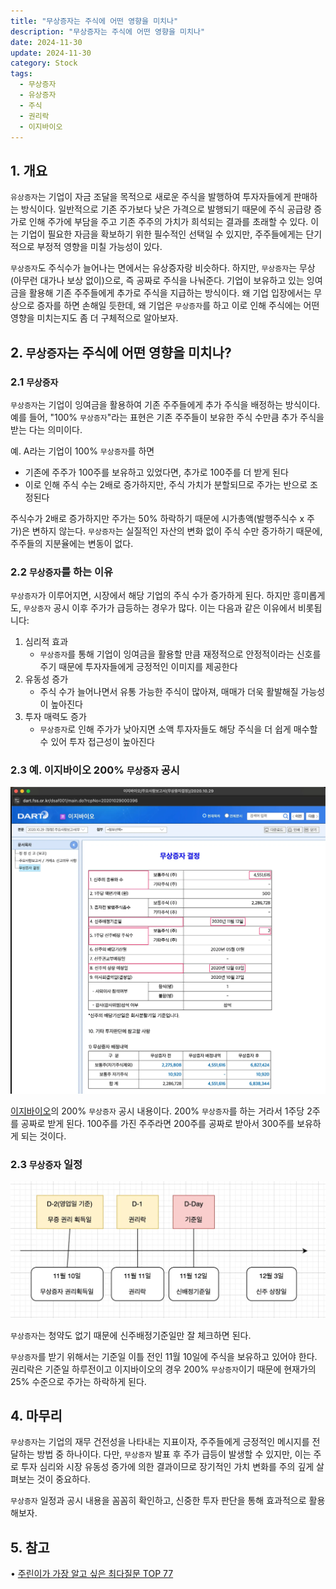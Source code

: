 ```yaml
---
title: "무상증자는 주식에 어떤 영향을 미치나"
description: "무상증자는 주식에 어떤 영향을 미치나"
date: 2024-11-30
update: 2024-11-30
category: Stock
tags:
  - 무상증자
  - 유상증자
  - 주식
  - 권리락
  - 이지바이오
---
```


## 1. 개요

`유상증자`는 기업이 자금 조달을 목적으로 새로운 주식을 발행하여 투자자들에게 판매하는 방식이다. 일반적으로 기존 주가보다 낮은 가격으로 발행되기 때문에 주식 공급량 증가로 인해 주가에 부담을 주고 기존 주주의 가치가 희석되는 결과를 초래할 수 있다. 이는 기업이 필요한 자금을 확보하기 위한 필수적인 선택일 수 있지만, 주주들에게는 단기적으로 부정적 영향을 미칠 가능성이 있다.

`무상증자`도 주식수가 늘어나는 면에서는 유상증자랑 비슷하다. 하지만, `무상증자`는 무상(아무런 대가나 보상 없이)으로, 즉 공짜로 주식을 나눠준다. 기업이 보유하고 있는 잉여금을 활용해 기존 주주들에게 추가로 주식을 지급하는 방식이다. 왜 기업 입장에서는 무상으로 증자를 하면 손해일 듯한데, 왜 기업은 `무상증자`를 하고 이로 인해 주식에는 어떤 영향을 미치는지도 좀 더 구체적으로 알아보자.

## 2. `무상증자`는 주식에 어떤 영향을 미치나?

### 2.1 `무상증자`

`무상증자`는 기업이 잉여금을 활용하여 기존 주주들에게 추가 주식을 배정하는 방식이다. 예를 들어, "100% `무상증자`"라는 표현은 기존 주주들이 보유한 주식 수만큼 추가 주식을 받는 다는 의미이다.

예. A라는 기업이 100% `무상증자`를 하면

- 기존에 주주가 100주를 보유하고 있었다면, 추가로 100주를 더 받게 된다
- 이로 인해 주식 수는 2배로 증가하지만, 주식 가치가 분할되므로 주가는 반으로 조정된다

주식수가 2배로 증가하지만 주가는 50% 하락하기 때문에 시가총액(발행주식수 x 주가)은 변하지 않는다. `무상증자`는 실질적인 자산의 변화 없이 주식 수만 증가하기 때문에, 주주들의 지분율에는 변동이 없다.

### 2.2 `무상증자`를 하는 이유

`무상증자`가 이루어지면, 시장에서 해당 기업의 주식 수가 증가하게 된다. 하지만 흥미롭게도, `무상증자` 공시 이후 주가가 급등하는 경우가 많다. 이는 다음과 같은 이유에서 비롯됩니다:

1. 심리적 효과
   - `무상증자`를 통해 기업이 잉여금을 활용할 만큼 재정적으로 안정적이라는 신호를 주기 때문에 투자자들에게 긍정적인 이미지를 제공한다
2. 유동성 증가
   - 주식 수가 늘어나면서 유통 가능한 주식이 많아져, 매매가 더욱 활발해질 가능성이 높아진다
3. 투자 매력도 증가
   - `무상증자`로 인해 주가가 낮아지면 소액 투자자들도 해당 주식을 더 쉽게 매수할 수 있어 투자 접근성이 높아진다

### 2.3 예. 이지바이오 200% `무상증자` 공시

![전자공시 - 이지바이오](image-20241130153513688.png)

[이지바이오](https://finance.naver.com/item/dart.naver?code=353810)의 200% `무상증자` 공시 내용이다. 200% `무상증자`를 하는 거라서 1주당 2주를 공짜로 받게 된다. 100주를 가진 주주라면 200주를 공짜로 받아서 300주를 보유하게 되는 것이다.

### 2.3 `무상증자` 일정

![무상증자일정 - 이지바이오](image-20241130153533221.png)

`무상증자`는 청약도 없기 때문에 신주배정기준일만 잘 체크하면 된다.

`무상증자`를 받기 위해서는 기준일 이틀 전인 11월 10일에 주식을 보유하고 있어야 한다. 권리락은 기준일 하루전이고 이지바이오의 경우 200% `무상증자`이기 때문에 현재가의 25% 수준으로 주가는 하락하게 된다.

## 4. 마무리

`무상증자`는 기업의 재무 건전성을 나타내는 지표이자, 주주들에게 긍정적인 메시지를 전달하는 방법 중 하나이다. 다만, `무상증자` 발표 후 주가 급등이 발생할 수 있지만, 이는 주로 투자 심리와 시장 유동성 증가에 의한 결과이므로 장기적인 가치 변화를 주의 깊게 살펴보는 것이 중요하다.

`무상증자` 일정과 공시 내용을 꼼꼼히 확인하고, 신중한 투자 판단을 통해 효과적으로 활용해보자.

## 5. 참고

• [주린이가 가장 알고 싶은 최다질문 TOP 77](https://ridibooks.com/books/236000504?_s=search&_q=주린이가&_rdt_sid=SearchBookList)
